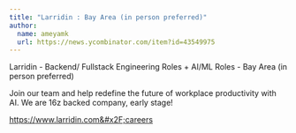 ```yaml
---
title: "Larridin : Bay Area (in person preferred)"
author:
  name: ameyamk
  url: https://news.ycombinator.com/item?id=43549975
---
```

Larridin - Backend&#x2F; Fullstack Engineering Roles + AI&#x2F;ML Roles - Bay Area (in person preferred)

Join our team and help redefine the future of workplace productivity with AI. We are 16z backed company, early stage!

<a href="https:&#x2F;&#x2F;www.larridin.com&#x2F;careers" rel="nofollow">https:&#x2F;&#x2F;www.larridin.com&#x2F;careers</a>
<JobApplication />
